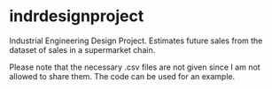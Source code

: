 # indrdesignproject
Industrial Engineering Design Project. Estimates future sales from the dataset of sales in a supermarket chain.

Please note that the necessary .csv files are not given since I am not allowed to share them. The code can be used for an example.
